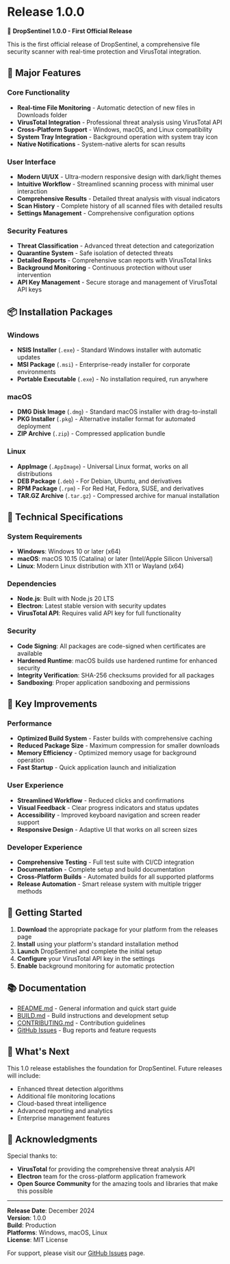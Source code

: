 # Release 1.0.0

🎉 **DropSentinel 1.0.0 - First Official Release**

This is the first official release of DropSentinel, a comprehensive file security scanner with real-time protection and VirusTotal integration.

## 🚀 Major Features

### Core Functionality
- **Real-time File Monitoring** - Automatic detection of new files in Downloads folder
- **VirusTotal Integration** - Professional threat analysis using VirusTotal API
- **Cross-Platform Support** - Windows, macOS, and Linux compatibility
- **System Tray Integration** - Background operation with system tray icon
- **Native Notifications** - System-native alerts for scan results

### User Interface
- **Modern UI/UX** - Ultra-modern responsive design with dark/light themes
- **Intuitive Workflow** - Streamlined scanning process with minimal user interaction
- **Comprehensive Results** - Detailed threat analysis with visual indicators
- **Scan History** - Complete history of all scanned files with detailed results
- **Settings Management** - Comprehensive configuration options

### Security Features
- **Threat Classification** - Advanced threat detection and categorization
- **Quarantine System** - Safe isolation of detected threats
- **Detailed Reports** - Comprehensive scan reports with VirusTotal links
- **Background Monitoring** - Continuous protection without user intervention
- **API Key Management** - Secure storage and management of VirusTotal API keys

## 📦 Installation Packages

### Windows
- **NSIS Installer** (`.exe`) - Standard Windows installer with automatic updates
- **MSI Package** (`.msi`) - Enterprise-ready installer for corporate environments
- **Portable Executable** (`.exe`) - No installation required, run anywhere

### macOS
- **DMG Disk Image** (`.dmg`) - Standard macOS installer with drag-to-install
- **PKG Installer** (`.pkg`) - Alternative installer format for automated deployment
- **ZIP Archive** (`.zip`) - Compressed application bundle

### Linux
- **AppImage** (`.AppImage`) - Universal Linux format, works on all distributions
- **DEB Package** (`.deb`) - For Debian, Ubuntu, and derivatives
- **RPM Package** (`.rpm`) - For Red Hat, Fedora, SUSE, and derivatives
- **TAR.GZ Archive** (`.tar.gz`) - Compressed archive for manual installation

## 🔧 Technical Specifications

### System Requirements
- **Windows**: Windows 10 or later (x64)
- **macOS**: macOS 10.15 (Catalina) or later (Intel/Apple Silicon Universal)
- **Linux**: Modern Linux distribution with X11 or Wayland (x64)

### Dependencies
- **Node.js**: Built with Node.js 20 LTS
- **Electron**: Latest stable version with security updates
- **VirusTotal API**: Requires valid API key for full functionality

### Security
- **Code Signing**: All packages are code-signed when certificates are available
- **Hardened Runtime**: macOS builds use hardened runtime for enhanced security
- **Integrity Verification**: SHA-256 checksums provided for all packages
- **Sandboxing**: Proper application sandboxing and permissions

## 🌟 Key Improvements

### Performance
- **Optimized Build System** - Faster builds with comprehensive caching
- **Reduced Package Size** - Maximum compression for smaller downloads
- **Memory Efficiency** - Optimized memory usage for background operation
- **Fast Startup** - Quick application launch and initialization

### User Experience
- **Streamlined Workflow** - Reduced clicks and confirmations
- **Visual Feedback** - Clear progress indicators and status updates
- **Accessibility** - Improved keyboard navigation and screen reader support
- **Responsive Design** - Adaptive UI that works on all screen sizes

### Developer Experience
- **Comprehensive Testing** - Full test suite with CI/CD integration
- **Documentation** - Complete setup and build documentation
- **Cross-Platform Builds** - Automated builds for all supported platforms
- **Release Automation** - Smart release system with multiple trigger methods

## 🚀 Getting Started

1. **Download** the appropriate package for your platform from the releases page
2. **Install** using your platform's standard installation method
3. **Launch** DropSentinel and complete the initial setup
4. **Configure** your VirusTotal API key in the settings
5. **Enable** background monitoring for automatic protection

## 📚 Documentation

- [README.md](README.md) - General information and quick start guide
- [BUILD.md](BUILD.md) - Build instructions and development setup
- [CONTRIBUTING.md](CONTRIBUTING.md) - Contribution guidelines
- [GitHub Issues](https://github.com/JSB2010/DropSentinel/issues) - Bug reports and feature requests

## 🎯 What's Next

This 1.0 release establishes the foundation for DropSentinel. Future releases will include:
- Enhanced threat detection algorithms
- Additional file monitoring locations
- Cloud-based threat intelligence
- Advanced reporting and analytics
- Enterprise management features

## 🙏 Acknowledgments

Special thanks to:
- **VirusTotal** for providing the comprehensive threat analysis API
- **Electron** team for the cross-platform application framework
- **Open Source Community** for the amazing tools and libraries that make this possible

---

**Release Date**: December 2024  
**Version**: 1.0.0  
**Build**: Production  
**Platforms**: Windows, macOS, Linux  
**License**: MIT License  

For support, please visit our [GitHub Issues](https://github.com/JSB2010/DropSentinel/issues) page.
